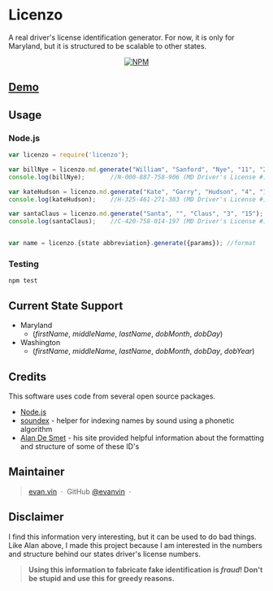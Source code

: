 # Licenzo

A real driver's license identification generator. For now, it is only for Maryland, but it is structured to be scalable to other states.

<p align="center">
  <a href="https://www.npmjs.com/package/licenzo">
    <img src="https://badge.fury.io/js/licenzo.svg"
         alt="NPM">
  </a>
</p>

## [Demo](https://cdn.rawgit.com/evanvin/licenzo/master/examples/browser/index.html)


## Usage

### Node.js
```javascript
var licenzo = require('licenzo');

var billNye = licenzo.md.generate("William", "Sanford", "Nye", "11", "27");
console.log(billNye);		//N-000-887-758-906 (MD Driver's License #)

var kateHudson = licenzo.md.generate("Kate", "Garry", "Hudson", "4", "19");
console.log(kateHudson);	//H-325-461-271-303 (MD Driver's License #)

var santaClaus = licenzo.md.generate("Santa", "", "Claus", "3", "15");
console.log(santaClaus);	//C-420-758-014-197 (MD Driver's License #)


var name = licenzo.{state abbreviation}.generate({params}); //format
```


### Testing
	
	npm test


## Current State Support

- Maryland 
  - (*firstName*, *middleName*, *lastName*, *dobMonth*, *dobDay*)
- Washington
  - (*firstName*, *middleName*, *lastName*, *dobMonth*, *dobDay*, *dobYear*)

## Credits

This software uses code from several open source packages.

- [Node.js](https://nodejs.org/)
- [soundex](https://www.npmjs.com/package/soundex) - helper for indexing names by sound using a phonetic algorithm
- [Alan De Smet](http://www.highprogrammer.com/alan/numbers/index.html) - his site provided helpful information about the formatting and structure of some of these ID's



## Maintainer

> [evan.vin](http://www.evan.vin) &nbsp;&middot;&nbsp;
> GitHub [@evanvin](https://github.com/evanvin) &nbsp;&middot;&nbsp;


## Disclaimer
I find this information very interesting, but it can be used to do bad things. Like Alan above, I made this project because I am interested in the numbers and structure behind our states driver's license numbers. 
 > **Using this information to fabricate fake identification is _fraud_! Don't be stupid and use this for greedy reasons.**

